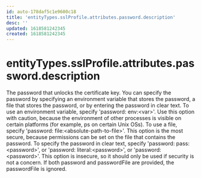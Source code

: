 ```yaml
---
id: auto-178daf5c1e9600c18
title: 'entityTypes.sslProfile.attributes.password.description'
desc: ''
updated: 1618581242345
created: 1618581242345
---
```

# entityTypes.sslProfile.attributes.password.description

The password that unlocks the certificate key. You can specify the password by specifying an environment variable that stores the password, a file that stores the password, or by entering the password in clear text. To use an environment variable, specify &#39;password: env:&lt;var&gt;&#39;. Use this option with caution, because the environment of other processes is visible on certain platforms (for example, ps on certain Unix OSs). To use a file, specify &#39;password: file:&lt;absolute-path-to-file&gt;&#39;. This option is the most secure, because permissions can be set on the file that contains the password. To specify the password in clear text, specify &#39;password: pass:&lt;password&gt;&#39;, or &#39;password: literal:&lt;password&gt;&#39;, or &#39;password: &lt;password&gt;&#39;. This option is insecure, so it should only be used if security is not a concern. If both password and passwordFile are provided, the passwordFile is ignored.